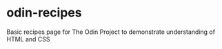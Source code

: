 # odin-recipes

Basic recipes page for The Odin Project to demonstrate understanding of HTML and CSS
